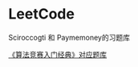 # LeetCode
Sciroccogti 和 Paymemoney的习题库

[《算法竞赛入门经典》对应题库](https://github.com/aoapc-book/aoapc-bac2nd)
